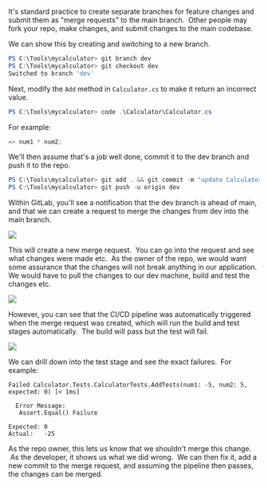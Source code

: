 It's standard practice to create separate branches for feature changes and submit them as "merge requests" to the main branch.  Other people may fork your repo, make changes, and submit changes to the main codebase.

We can show this by creating and switching to a new branch.
```powershell
PS C:\Tools\mycalculator> git branch dev
PS C:\Tools\mycalculator> git checkout dev
Switched to branch 'dev'
```

Next, modify the `Add` method in `Calculator.cs` to make it return an incorrect value.
```powershell
PS C:\Tools\mycalculator> code .\Calculator\Calculator.cs
```
  
For example:
```cs
=> num1 * num2;
```

We'll then assume that's a job well done, commit it to the dev branch and push it to the repo.
```powershell
PS C:\Tools\mycalculator> git add . && git commit -m "update Calculator.cs"
PS C:\Tools\mycalculator> git push -u origin dev
```

Within GitLab, you'll see a notification that the dev branch is ahead of main, and that we can create a request to merge the changes from dev into the main branch.  

![](https://files.cdn.thinkific.com/file_uploads/584845/images/8ef/8a8/2b2/create-pr.png)

This will create a new merge request.  You can go into the request and see what changes were made etc.  As the owner of the repo, we would want some assurance that the changes will not break anything in our application.  We would have to pull the changes to our dev machine, build and test the changes etc.  

![](https://files.cdn.thinkific.com/file_uploads/584845/images/609/015/f1b/pr.png)

  

However, you can see that the CI/CD pipeline was automatically triggered when the merge request was created, which will run the build and test stages automatically.  The build will pass but the test will fail.

  

![](https://files.cdn.thinkific.com/file_uploads/584845/images/781/cb2/5f5/test-failed.png)

We can drill down into the test stage and see the exact failures.  For example:
```
Failed Calculator.Tests.CalculatorTests.AddTests(num1: -5, num2: 5, expected: 0) [< 1ms]

  Error Message:
   Assert.Equal() Failure

Expected: 0
Actual:   -25
```

As the repo owner, this lets us know that we shouldn't merge this change.  As the developer, it shows us what we did wrong.  We can then fix it, add a new commit to the merge request, and assuming the pipeline then passes, the changes can be merged.